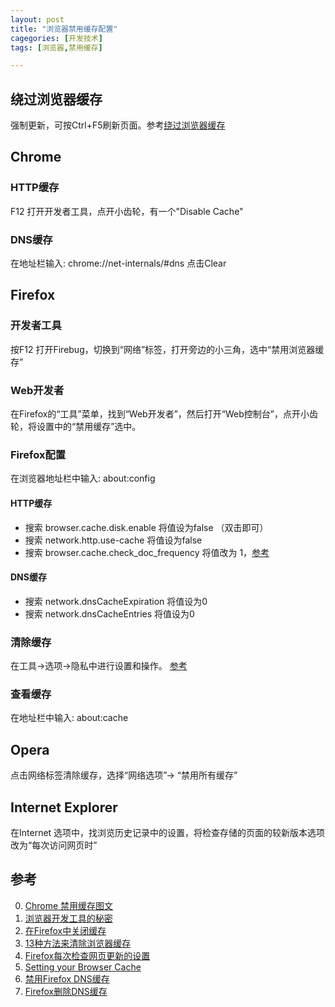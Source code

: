```yaml
---
layout: post
title: "浏览器禁用缓存配置"
cagegories: [开发技术]
tags: [浏览器,禁用缓存]

---
```


## 绕过浏览器缓存
强制更新，可按Ctrl+F5刷新页面。参考[绕过浏览器缓存](https://zh.wikipedia.org/zh-hans/Help:%E7%BB%95%E8%BF%87%E6%B5%8F%E8%A7%88%E5%99%A8%E7%BC%93%E5%AD%98)

## Chrome

### HTTP缓存
F12 打开开发者工具，点开小齿轮，有一个"Disable Cache"

### DNS缓存 
在地址栏输入: chrome://net-internals/#dns 点击Clear


## Firefox

### 开发者工具
按F12 打开Firebug，切换到“网络”标签，打开旁边的小三角，选中“禁用浏览器缓存”

### Web开发者
在Firefox的“工具”菜单，找到“Web开发者”，然后打开“Web控制台”，点开小齿轮，将设置中的“禁用缓存”选中。

### Firefox配置
在浏览器地址栏中输入: about:config

#### HTTP缓存
+ 搜索 browser.cache.disk.enable  将值设为false （双击即可）
+ 搜索 network.http.use-cache 将值设为false
+ 搜索 browser.cache.check_doc_frequency 将值改为 1，[参考](http://www.imasuper.com/2008/10/07/firefox-caching-get-latest-page-every-time/)

#### DNS缓存
+ 搜索 network.dnsCacheExpiration 将值设为0
+ 搜索 network.dnsCacheEntries 将值设为0

### 清除缓存
在工具->选项->隐私中进行设置和操作。 [参考](https://support.mozilla.org/zh-CN/kb/%E6%80%8E%E4%B9%88%E6%B8%85%E9%99%A4%E7%BC%93%E5%AD%98%EF%BC%9F)

### 查看缓存
在地址栏中输入: about:cache 

## Opera
点击网络标签清除缓存，选择“网络选项”-> “禁用所有缓存”

## Internet Explorer
在Internet 选项中，找浏览历史记录中的设置，将检查存储的页面的较新版本选项改为“每次访问网页时”

## 参考
0. [Chrome 禁用缓存图文](http://jingyan.baidu.com/article/574c5219cbedec6c8d9dc1bd.html)
1. [浏览器开发工具的秘密](http://jinlong.github.io/2013/08/29/devtoolsecrets/)
2. [在Firefox中关闭缓存](http://blog.csdn.net/violet_day/article/details/18734421)
3. [13种方法来清除浏览器缓存](http://zh.wikihow.com/%E6%B8%85%E9%99%A4%E6%B5%8F%E8%A7%88%E5%99%A8%E7%BC%93%E5%AD%98)
4. [Firefox每次检查网页更新的设置](http://www.bizeway.net/read.php?429)
5. [Setting your Browser Cache](https://www.udel.edu/sakai/help/content/current/sakai_iframe_myworkspace/browser_cache.html)
6. [禁用Firefox DNS缓存](http://www.truevue.org/firefox/clear-disable-dns-cache)
7. [Firefox删除DNS缓存](http://www.cnblogs.com/sink_cup/archive/2010/10/28/compare_hosts_dns_cache_firefox_addon.html)